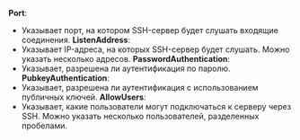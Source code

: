 **Port**:
- Указывает порт, на котором SSH-сервер будет слушать входящие соединения.
**ListenAddress**:
- Указывает IP-адреса, на которых SSH-сервер будет слушать. Можно указать несколько адресов.
**PasswordAuthentication**:
- Указывает, разрешена ли аутентификация по паролю.
**PubkeyAuthentication**:
- Указывает, разрешена ли аутентификация с использованием публичных ключей.
**AllowUsers**:
- Указывает, какие пользователи могут подключаться к серверу через SSH. Можно указать несколько пользователей, разделенных пробелами.